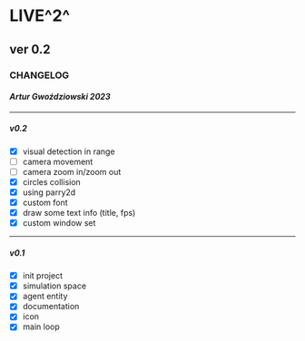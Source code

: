 
# LIVE^2^

## ver 0.2

### CHANGELOG

#### _Artur Gwoździowski 2023_

* * *

##### v0.2

- [x] visual detection in range
- [ ] camera movement
- [ ] camera zoom in/zoom out
- [x] circles collision
- [x] using parry2d
- [x] custom font
- [x] draw some text info (title, fps)
- [x] custom window set

* * *

##### v0.1

- [x] init project
- [x] simulation space
- [x] agent entity
- [x] documentation
- [x] icon
- [x] main loop
